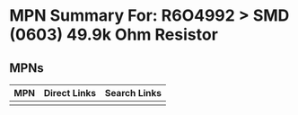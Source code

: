 



# MPN Summary For: R6O4992 > SMD (0603) 49.9k Ohm Resistor

## MPNs
  

|MPN|Direct Links|Search Links|
| :--- | :--- | :--- |
||||

